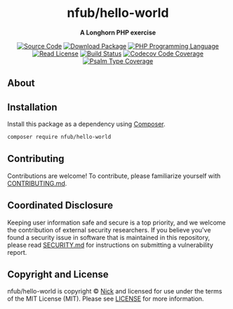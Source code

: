 <h1 align="center">nfub/hello-world</h1>

<p align="center">
    <strong>A Longhorn PHP exercise</strong>
</p>

<p align="center">
    <a href="https://github.com/nick-andren/hello-world"><img src="https://img.shields.io/badge/source-nfub/hello--world-blue.svg?style=flat-square" alt="Source Code"></a>
    <a href="https://packagist.org/packages/nfub/hello-world"><img src="https://img.shields.io/packagist/v/nfub/hello-world.svg?style=flat-square&label=release" alt="Download Package"></a>
    <a href="https://php.net"><img src="https://img.shields.io/packagist/php-v/nfub/hello-world.svg?style=flat-square&colorB=%238892BF" alt="PHP Programming Language"></a>
    <a href="https://github.com/nick-andren/hello-world/blob/main/LICENSE"><img src="https://img.shields.io/packagist/l/nfub/hello-world.svg?style=flat-square&colorB=darkcyan" alt="Read License"></a>
    <a href="https://github.com/nick-andren/hello-world/actions/workflows/continuous-integration.yml"><img src="https://img.shields.io/github/actions/workflow/status/nick-andren/hello-world/continuous-integration.yml?branch=main&style=flat-square&logo=github" alt="Build Status"></a>
    <a href="https://codecov.io/gh/nick-andren/hello-world"><img src="https://img.shields.io/codecov/c/gh/nick-andren/hello-world?label=codecov&logo=codecov&style=flat-square" alt="Codecov Code Coverage"></a>
    <a href="https://shepherd.dev/github/nick-andren/hello-world"><img src="https://img.shields.io/endpoint?style=flat-square&url=https%3A%2F%2Fshepherd.dev%2Fgithub%2Fnick-andren%2Fhello-world%2Fcoverage" alt="Psalm Type Coverage"></a>
</p>


## About

<!--
TODO: Use this space to provide more details about your package. Try to be
      concise. This is the introduction to your package. Let others know what
      your package does and how it can help them build applications.
-->




## Installation

Install this package as a dependency using [Composer](https://getcomposer.org).

``` bash
composer require nfub/hello-world
```

<!--
## Usage

Provide a brief description or short example of how to use this library.
If you need to provide more detailed examples, use the `docs/` directory
and provide a link here to the documentation.

``` php
use NFub\HelloWorld\Example;

$example = new Example();
echo $example->greet('fellow human');
```
-->


## Contributing

Contributions are welcome! To contribute, please familiarize yourself with
[CONTRIBUTING.md](CONTRIBUTING.md).

## Coordinated Disclosure

Keeping user information safe and secure is a top priority, and we welcome the
contribution of external security researchers. If you believe you've found a
security issue in software that is maintained in this repository, please read
[SECURITY.md](SECURITY.md) for instructions on submitting a vulnerability report.






## Copyright and License

nfub/hello-world is copyright © [Nick](mailto:nick+noreply@followupboss.com)
and licensed for use under the terms of the
MIT License (MIT). Please see [LICENSE](LICENSE) for more information.


